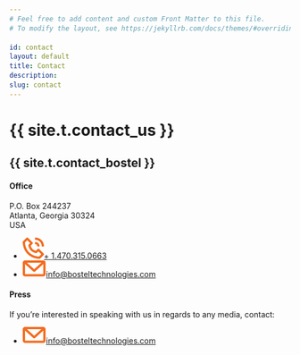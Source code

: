 ```yaml
---
# Feel free to add content and custom Front Matter to this file.
# To modify the layout, see https://jekyllrb.com/docs/themes/#overriding-theme-defaults

id: contact
layout: default
title: Contact
description: 
slug: contact
---
```

<!-- <div id="player" data-plyr-provider="vimeo" data-plyr-embed-id="331429597" data-vimeo-responsive="true" data-vimeo-autplay="true"></div> -->
<div class="page-header">
    <div class="page-header__content container">
        <h1 class="h5 page-label">{{ site.t.contact_us }}</h1>
        <h2 class="h1 page-title">{{ site.t.contact_bostel }}</h2>
    </div>
</div>
<article class="page-content">    
    <section class="page-section">
        <div class="container">
            <div class="row">
            <div class="contact-info col">
                <div class="contact-block">
                    <h4 class="contact-block-title">Office</h4>
                    <p>
                        P.O. Box 244237<br />
                        Atlanta, Georgia  30324<br />
                        USA
                    </p>
                    <ul class="contact-list">
                        <li><img src="/assets/phone.svg" /><a href="tel:1.470.315.0663">+ 1.470.315.0663</a></li>
                        <li><img src="/assets/letter.svg" /><a href="mailto:info@bosteltechnologies.com">info@bosteltechnologies.com</a></li>
                    </ul>
                </div>
                <div class="contact-block">
                    <h4 class="contact-block-title">Press</h4>
                    <p>If you’re interested in speaking with us in regards to any media, contact:</p>
                    <ul class="contact-list">
                        <li><img src="/assets/letter.svg" /><a href="info@bosteltechnologies.com">info@bosteltechnologies.com</a></li>
                    </ul>
                </div>
            </div>
            <!-- <div class="contact-form panel col">
                <div class="cognito">
                <script src="https://services.cognitoforms.com/s/Cjz17qsv6kObIxeHdCT2bA"></script>
                <script>Cognito.load("forms", { id: "11" });</script>
                </div>
              </div> -->
            </div>
        </div>
    </section> 
    <!-- <section class="page-section">
        <div class="container">
            {{ site.t.contact_content }}
            <div class="cognito">
                <div class="cognito">
                    <script src="https://services.cognitoforms.com/s/Fi2AQefBoUefuZmI70NHAQ"></script>
                    <script>Cognito.load("forms", { id: "1" });</script>
                </div>
            </div>
        </div>
    </section>
    <section class="page-section section-get-started">
        <div class="container">
            <div class="row md-reverse">
                <div class="arch"></div>
                <div class="col col-img">
                    <img class="img" src="/assets/footer-image.png" />
                </div>
                <div class="page-section__content col txt-md-center">
                    <div class="mb-2">
                        <h2 class="section-title mb2 text--white">{{ site.t.ready_to_get_started }}</h2>
                        <a class="btn btn--lg btn--light" href="#">{{ site.t.kickstart_your_future }}</a>
                    </div>
                    <div>
                        <img class="footer-logo" src="/assets/logo.svg" alt="{{ site.t.oenologic }}">
                        <div>
                            <img class="mb-1" src="/assets/app-store.svg" alt="{{ site.t.coming_soon_ios }}" />
                            <img class="mb-1" src="/assets/google-play.svg" alt="{{ site.t.coming_soon_android }}" />
                        </div>
                    </div>
                </div>
            </div>
        </div>
    </section> -->
</article>

